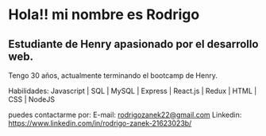 <h1>Hola!! mi nombre es Rodrigo</h1> 

<h2>Estudiante de Henry apasionado por el desarrollo web.</h2>

Tengo 30 años, actualmente terminando el bootcamp de Henry.

Habilidades: 
Javascript | SQL | MySQL | Express | React.js | Redux | HTML | CSS | NodeJS

puedes contactarme por:
E-mail: rodrigozanek22@gmail.com
Linkedin: https://www.linkedin.com/in/rodrigo-zanek-21623023b/
